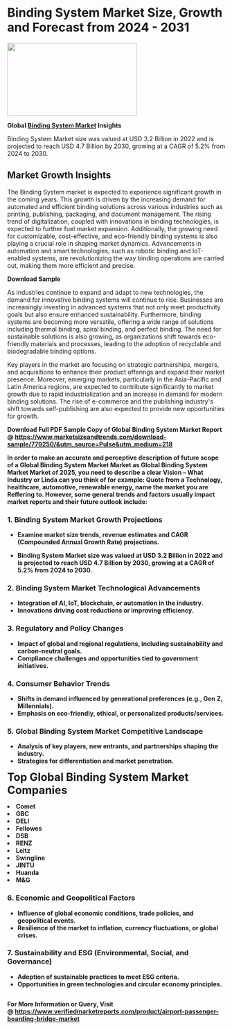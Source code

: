 <H1>Binding System Market Size, Growth and Forecast from 2024 - 2031</H1><img class="aligncenter size-medium wp-image-584254" src="https://thirdeyenews.in/wp-content/uploads/2024/09/Global-Market-Research-300x168.jpeg" alt="" width="300" height="168" /><p><strong>Global&nbsp;<a href="https://www.marketsizeandtrends.com/download-sample/779250/&amp;utm_source=Pulse&amp;utm_medium=218">Binding System Market</a> Insights</strong></p><p>Binding System Market size was valued at USD 3.2 Billion in 2022 and is projected to reach USD 4.7 Billion by 2030, growing at a CAGR of 5.2% from 2024 to 2030.</p><p><h2>Market Growth Insights</h2> <p>The Binding System market is expected to experience significant growth in the coming years. This growth is driven by the increasing demand for automated and efficient binding solutions across various industries such as printing, publishing, packaging, and document management. The rising trend of digitalization, coupled with innovations in binding technologies, is expected to further fuel market expansion. Additionally, the growing need for customizable, cost-effective, and eco-friendly binding systems is also playing a crucial role in shaping market dynamics. Advancements in automation and smart technologies, such as robotic binding and IoT-enabled systems, are revolutionizing the way binding operations are carried out, making them more efficient and precise.</p> <p><strong>Download Sample</strong></p> <p>As industries continue to expand and adapt to new technologies, the demand for innovative binding systems will continue to rise. Businesses are increasingly investing in advanced systems that not only meet productivity goals but also ensure enhanced sustainability. Furthermore, binding systems are becoming more versatile, offering a wide range of solutions including thermal binding, spiral binding, and perfect binding. The need for sustainable solutions is also growing, as organizations shift towards eco-friendly materials and processes, leading to the adoption of recyclable and biodegradable binding options.</p> <p>Key players in the market are focusing on strategic partnerships, mergers, and acquisitions to enhance their product offerings and expand their market presence. Moreover, emerging markets, particularly in the Asia-Pacific and Latin America regions, are expected to contribute significantly to market growth due to rapid industrialization and an increase in demand for modern binding solutions. The rise of e-commerce and the publishing industry's shift towards self-publishing are also expected to provide new opportunities for growth.</p> <p><strong></p><p><span class=""><strong>Download Full PDF Sample Copy of Global Binding System Market Report</strong> @ <a href="https://www.marketsizeandtrends.com/download-sample/779250/&amp;utm_source=Pulse&amp;utm_medium=218" target="_blank">https://www.marketsizeandtrends.com/download-sample/779250/&amp;utm_source=Pulse&amp;utm_medium=218</a></span></p><p>In order to make an accurate and perceptive description of future scope of a Global&nbsp;Binding System Market Market as Global&nbsp;Binding System Market Market of 2025, you need to describe a clear Vision &ndash; What Industry or Linda can you think of for example: Quote from a Technology, healthcare, automotive, renewable energy, name the market you are Reffering to. However, some general trends and factors usually impact market reports and their future outlook include:</p><h3>1.&nbsp;<strong>Binding System Market Growth Projections</strong></h3><ul><li>Examine market size trends, revenue estimates and CAGR (Compounded Annual Growth Rate) projections.</li><li><p>Binding System Market size was valued at USD 3.2 Billion in 2022 and is projected to reach USD 4.7 Billion by 2030, growing at a CAGR of 5.2% from 2024 to 2030.</p></li></ul><h3>2.&nbsp;<strong>Binding System Market Technological Advancements</strong></h3><ul><li>Integration of AI, IoT, blockchain, or automation in the industry.</li><li>Innovations driving cost reductions or improving efficiency.</li></ul><h3>3.&nbsp;<strong>Regulatory and Policy Changes</strong></h3><ul><li>Impact of global and regional regulations, including sustainability and carbon-neutral goals.</li><li>Compliance challenges and opportunities tied to government initiatives.</li></ul><h3>4.&nbsp;<strong>Consumer Behavior Trends</strong></h3><ul><li>Shifts in demand influenced by generational preferences (e.g., Gen Z, Millennials).</li><li>Emphasis on eco-friendly, ethical, or personalized products/services.</li></ul><h3>5.&nbsp;<strong>Global Binding System Market Competitive Landscape</strong></h3><ul><li>Analysis of key players, new entrants, and partnerships shaping the industry.</li><li>Strategies for differentiation and market penetration.</li></ul><p data-pm-slice="1 1 []"><span style="color: inherit; font-family: inherit; font-size: 25px;">Top Global Binding System Market Companies</span></p><div class="" data-test-id=""><p><li>Comet</li><li> GBC</li><li> DELI</li><li> Fellowes</li><li> DSB</li><li> RENZ</li><li> Leitz</li><li> Swingline</li><li> JINTU</li><li> Huanda</li><li> M&G</li></p></div><h3>6.&nbsp;<strong>Economic and Geopolitical Factors</strong></h3><ul><li>Influence of global economic conditions, trade policies, and geopolitical events.</li><li>Resilience of the market to inflation, currency fluctuations, or global crises.</li></ul><h3>7.&nbsp;<strong>Sustainability and ESG (Environmental, Social, and Governance)</strong></h3><ul><li>Adoption of sustainable practices to meet ESG criteria.</li><li>Opportunities in green technologies and circular economy principles.</li></ul><h2><strong style="font-size: 14px;">For More Information or Query, Visit @&nbsp;</strong><a style="background-color: #ffffff; font-size: 14px;" href="https://www.marketsizeandtrends.com/report/binding-system-market/" target="_blank">https://www.verifiedmarketreports.com/product/airport-passenger-boarding-bridge-market</a></h2>

